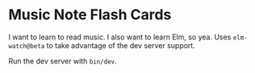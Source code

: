 Music Note Flash Cards
======================

I want to learn to read music. I also want to learn Elm, so yea. Uses
`elm-watch@beta` to take advantage of the dev server support.

Run the dev server with `bin/dev`.
